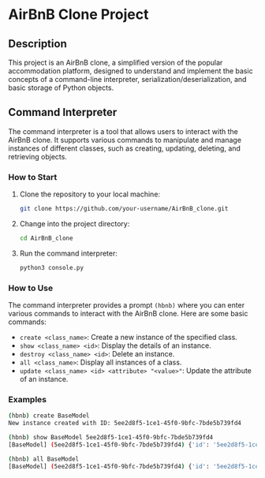 # AirBnB Clone Project

## Description
This project is an AirBnB clone, a simplified version of the popular accommodation platform, designed to understand and implement the basic concepts of a command-line interpreter, serialization/deserialization, and basic storage of Python objects.

## Command Interpreter
The command interpreter is a tool that allows users to interact with the AirBnB clone. It supports various commands to manipulate and manage instances of different classes, such as creating, updating, deleting, and retrieving objects.

### How to Start
1. Clone the repository to your local machine:

    ```bash
    git clone https://github.com/your-username/AirBnB_clone.git
    ```

2. Change into the project directory:

    ```bash
    cd AirBnB_clone
    ```

3. Run the command interpreter:

    ```bash
    python3 console.py
    ```

### How to Use
The command interpreter provides a prompt `(hbnb)` where you can enter various commands to interact with the AirBnB clone. Here are some basic commands:

- `create <class_name>`: Create a new instance of the specified class.
- `show <class_name> <id>`: Display the details of an instance.
- `destroy <class_name> <id>`: Delete an instance.
- `all <class_name>`: Display all instances of a class.
- `update <class_name> <id> <attribute> "<value>"`: Update the attribute of an instance.

### Examples
```bash
(hbnb) create BaseModel
New instance created with ID: 5ee2d8f5-1ce1-45f0-9bfc-7bde5b739fd4

(hbnb) show BaseModel 5ee2d8f5-1ce1-45f0-9bfc-7bde5b739fd4
[BaseModel] (5ee2d8f5-1ce1-45f0-9bfc-7bde5b739fd4) {'id': '5ee2d8f5-1ce1-45f0-9bfc-7bde5b739fd4', 'created_at': datetime.datetime(2022, 1, 1, 12, 0), 'updated_at': datetime.datetime(2022, 1, 1, 12, 0)}

(hbnb) all BaseModel
[BaseModel] (5ee2d8f5-1ce1-45f0-9bfc-7bde5b739fd4) {'id': '5ee2d8f5-1ce1-45f0-9bfc-7bde5b739fd4', 'created_at': datetime.datetime(2022, 1, 1, 12, 0), 'updated_at': datetime.datetime(2022, 1, 1, 12, 0)}

